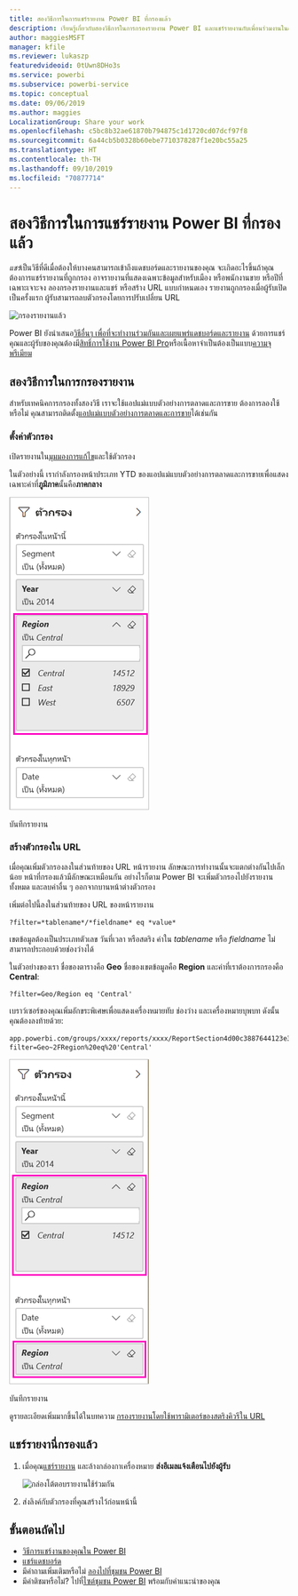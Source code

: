 ```yaml
---
title: สองวิธีการในการแชร์รายงาน Power BI ที่กรองแล้ว
description: เรียนรู้เกี่ยวกับสองวิธีการในการกรองรายงาน Power BI และแชร์รายงานกับเพื่อนร่วมงานในองค์กรของคุณ
author: maggiesMSFT
manager: kfile
ms.reviewer: lukaszp
featuredvideoid: 0tUwn8DHo3s
ms.service: powerbi
ms.subservice: powerbi-service
ms.topic: conceptual
ms.date: 09/06/2019
ms.author: maggies
LocalizationGroup: Share your work
ms.openlocfilehash: c5bc8b32ae61870b794875c1d1720cd07dcf97f8
ms.sourcegitcommit: 6a44cb5b0328b60ebe7710378287f1e20bc55a25
ms.translationtype: HT
ms.contentlocale: th-TH
ms.lasthandoff: 09/10/2019
ms.locfileid: "70877714"
---
```

# <a name="two-ways-to-share-a-filtered-power-bi-report"></a>สองวิธีการในการแชร์รายงาน Power BI ที่กรองแล้ว
*แชร์*เป็นวิธีที่ดีเมื่อต้องให้บางคนสามารถเข้าถึงแดชบอร์ดและรายงานของคุณ จะเกิดอะไรขึ้นถ้าคุณต้องการแชร์รายงานที่ถูกกรอง อาจรายงานที่แสดงเฉพาะข้อมูลสำหรับเมือง หรือพนักงานขาย หรือปีที่เฉพาะเจาะจง ลองกรองรายงานและแชร์ หรือสร้าง URL แบบกำหนดเอง รายงานถูกกรองเมื่อผู้รับเปิดเป็นครั้งแรก ผู้รับสามารถลบตัวกรองโดยการปรับเปลี่ยน URL 

![กรองรายงานแล้ว](media/service-share-reports/power-bi-share-filter-pane-report.png)

Power BI ยังนำเสนอ[วิธีอื่นๆ เพื่อที่จะทำงานร่วมกันและเผยแพร่แดชบอร์ดและรายงาน](service-how-to-collaborate-distribute-dashboards-reports.md) ด้วยการแชร์ คุณและผู้รับของคุณต้องมี[สิทธิ์การใช้งาน Power BI Pro](service-features-license-type.md)หรือเนื้อหาจำเป็นต้องเป็นแบบ[ความจุพรีเมียม](service-premium-what-is.md) 

## <a name="two-ways-to-filter-a-report"></a>สองวิธีการในการกรองรายงาน

สำหรับเทคนิคการกรองทั้งสองวิธี เราจะใช้แอปแม่แบบตัวอย่างการตลาดและการขาย ต้องการลองใช้หรือไม่ คุณสามารถติดตั้ง[แอปแม่แบบตัวอย่างการตลาดและการขาย](https://appsource.microsoft.com/product/power-bi/microsoft-retail-analysis-sample.salesandmarketingsample?tab=Overview)ได้เช่นกัน

### <a name="set-a-filter"></a>ตั้งค่าตัวกรอง

เปิดรายงานใน[มุมมองการแก้ไข](consumer/end-user-reading-view.md)และใช้ตัวกรอง

ในตัวอย่างนี้ เรากำลังกรองหน้าประเภท YTD ของแอปแม่แบบตัวอย่างการตลาดและการขายเพื่อแสดงเฉพาะค่าที่**ภูมิภาค**นั้นคือ**ภาคกลาง** 
 
![บานหน้าต่างตัวกรองรายงาน](media/service-share-reports/power-bi-share-report-filter.png)

บันทึกรายงาน

### <a name="create-a-filter-in-the-url"></a>สร้างตัวกรองใน URL

เมื่อคุณเพิ่มตัวกรองลงในส่วนท้ายของ URL หน้ารายงาน ลักษณะการทำงานนั้นจะแตกต่างกันไปเล็กน้อย หน้าที่กรองแล้วมีลักษณะเหมือนกัน อย่างไรก็ตาม Power BI จะเพิ่มตัวกรองไปยังรายงานทั้งหมด และลบค่าอื่น ๆ ออกจากบานหน้าต่างตัวกรอง  

เพิ่มต่อไปนี้ลงในส่วนท้ายของ URL ของหน้ารายงาน
   
    ?filter=*tablename*/*fieldname* eq *value*
   
เขตข้อมูลต้องเป็นประเภทตัวเลข วันที่เวลา หรือสตริง ค่าใน *tablename* หรือ *fieldname* ไม่สามารถประกอบด้วยช่องว่างได้
   
ในตัวอย่างของเรา ชื่อของตารางคือ **Geo** ชื่อของเขตข้อมูลคือ **Region** และค่าที่เราต้องการกรองคือ **Central**:
   
    ?filter=Geo/Region eq 'Central'

เบราว์เซอร์ของคุณเพิ่มอักขระพิเศษเพื่อแสดงเครื่องหมายทับ ช่องว่าง และเครื่องหมายบุพบท ดังนั้นคุณต้องลงท้ายด้วย:
   
    app.powerbi.com/groups/xxxx/reports/xxxx/ReportSection4d00c3887644123e310e?filter=Geo~2FRegion%20eq%20'Central'

![รายงานที่มีตัวกรอง URL](media/service-share-reports/power-bi-share-report-filter-url.png)

บันทึกรายงาน

ดูรายละเอียดเพิ่มมากขึ้นได้ในบทความ [กรองรายงานโดยใช้พารามิเตอร์ของสตริงคิวรีใน URL](service-url-filters.md)

## <a name="share-the-filtered-report"></a>แชร์รายงานี่กรองแล้ว

1. เมื่อคุณ[แชร์รายงาน](service-share-dashboards.md) และล้างกล่องกาเครื่องหมาย **ส่งอีเมลแจ้งเตือนไปยังผู้รับ**

    ![กล่องโต้ตอบรายงานใช้ร่วมกัน](media/service-share-reports/power-bi-share-report-dialog.png)

4. ส่งลิงค์กับตัวกรองที่คุณสร้างไว้ก่อนหน้านี้

## <a name="next-steps"></a>ขั้นตอนถัดไป
* [วิธีการแชร์งานของคุณใน Power BI](service-how-to-collaborate-distribute-dashboards-reports.md)
* [แชร์แดชบอร์ด](service-share-dashboards.md)
* มีคำถามเพิ่มเติมหรือไม่ [ลองไปที่ชุมชน Power BI](http://community.powerbi.com/)
* มีคำติชมหรือไม่? ไปที่[ไซต์ชุมชน Power BI](https://community.powerbi.com/) พร้อมกับคำแนะนำของคุณ

